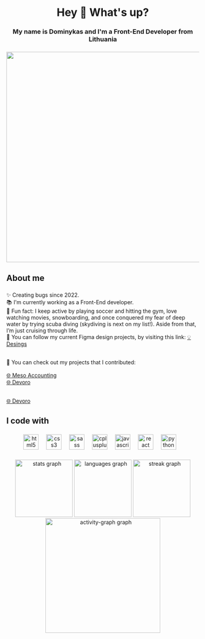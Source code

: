 <h1 align="center">Hey 👋 What's up?</h1>

###

<h3 align="center">My name is Dominykas and I'm a Front-End Developer from Lithuania</h3>

###

<div align="center">
  <img height="550" src="https://user-images.githubusercontent.com/74038190/225813708-98b745f2-7d22-48cf-9150-083f1b00d6c9.gif"  />
</div>

###

<h2 align="left">About me</h2>

###

<p align="left">✨ Creating bugs since 2022.<br>📚 I'm currently working as a Front-End developer.<br>🎲 Fun fact: I keep active by playing soccer and hitting the gym, love watching movies, snowboarding, and once conquered my fear of deep water by trying scuba diving (skydiving is next on my list!). Aside from that, I’m just cruising through life.<br>🎨 You can follow my current Figma design projects, by visiting this link:
<a href="https://dribbble.com/B0K1NG" target="_blank">💡 Desings</a></p><br>🎨 You can check out my projects that I contributed:<br>
<br><a href="https://mesoaccounting.lt" target="_blank">🌐 Meso Accounting</a>
<br><a href="https://www.devoro.com" target="_blank">🌐 Devoro</a></p></p>
<br><a href="https://www.vrk.lt" target="_blank">🌐 Devoro</a></p></p>

###

<h2 align="left">I code with</h2>

###

<div align="center">
  <img src="https://cdn.jsdelivr.net/gh/devicons/devicon/icons/html5/html5-original.svg" height="40" alt="html5 logo"  />
  <img width="12" />
  <img src="https://cdn.jsdelivr.net/gh/devicons/devicon/icons/css3/css3-original.svg" height="40" alt="css3 logo"  />
  <img width="12" />
  <img src="https://cdn.jsdelivr.net/gh/devicons/devicon/icons/sass/sass-original.svg" height="40" alt="sass logo"  />
  <img width="12" />
  <img src="https://cdn.jsdelivr.net/gh/devicons/devicon/icons/typescript/typescript-original.svg" height="40" alt="cplusplus logo"  />
  <img width="12" />
  <img src="https://cdn.jsdelivr.net/gh/devicons/devicon/icons/javascript/javascript-original.svg" height="40" alt="javascript logo"  />
  <img width="12" />
  <img src="https://cdn.jsdelivr.net/gh/devicons/devicon/icons/react/react-original.svg" height="40" alt="react logo"  />
  <img width="12" />
  <img src="https://cdn.jsdelivr.net/gh/devicons/devicon/icons/python/python-original.svg" height="40" alt="python logo"  />
  <img width="12" />
  <link rel="stylesheet" type='text/css' href="https://cdn.jsdelivr.net/gh/devicons/devicon@latest/devicon.min.css" height="40" alt="php logo" />
          
</div>

###

<div align="center">
  <img src="https://github-readme-stats.vercel.app/api?username=B0K1NG&hide_title=false&hide_rank=false&show_icons=true&include_all_commits=true&count_private=true&disable_animations=false&theme=nightowl&locale=en&hide_border=false&order=1" height="150" alt="stats graph"  />
  <img src="https://github-readme-stats.vercel.app/api/top-langs?username=B0K1NG&locale=en&hide_title=false&layout=compact&card_width=320&langs_count=10&theme=nightowl&hide_border=false&order=2" height="150" alt="languages graph"  />
  <img src="https://streak-stats.demolab.com?user=B0K1NG&locale=en&mode=daily&theme=nightowl&hide_border=false&border_radius=5&order=3" height="150" alt="streak graph"  />
  <img src="https://github-readme-activity-graph.vercel.app/graph?username=B0K1NG&radius=16&theme=nightowl&area=true&order=5" height="300" alt="activity-graph graph"  />
</div>








